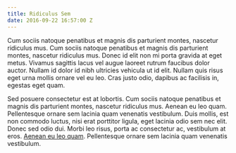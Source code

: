 ```yaml
---
title: Ridiculus Sem
date: 2016-09-22 16:57:00 Z
---
```


Cum sociis natoque penatibus et magnis dis parturient montes, nascetur ridiculus mus. Cum sociis natoque penatibus et magnis dis parturient montes, nascetur ridiculus mus. Donec id elit non mi porta gravida at eget metus. Vivamus sagittis lacus vel augue laoreet rutrum faucibus dolor auctor. Nullam id dolor id nibh ultricies vehicula ut id elit. Nullam quis risus eget urna mollis ornare vel eu leo. Cras justo odio, dapibus ac facilisis in, egestas eget quam.

Sed posuere consectetur est at lobortis. Cum sociis natoque penatibus et magnis dis parturient montes, nascetur ridiculus mus. Aenean eu leo quam. Pellentesque ornare sem lacinia quam venenatis vestibulum. Duis mollis, est non commodo luctus, nisi erat porttitor ligula, eget lacinia odio sem nec elit. Donec sed odio dui. Morbi leo risus, porta ac consectetur ac, vestibulum at eros. [Aenean eu leo quam](http://). Pellentesque ornare sem lacinia quam venenatis vestibulum.